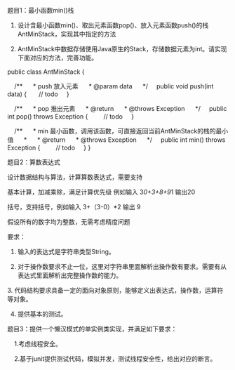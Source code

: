 题目1：最小函数min()栈


1. 设计含最小函数min()、取出元素函数pop()、放入元素函数push()的栈AntMinStack，实现其中指定的方法

2. AntMinStack中数据存储使用Java原生的Stack，存储数据元素为int。请实现下面对应的方法，完善功能。


public class AntMinStack {

    /**
     * push 放入元素
     * @param data
     */
    public void push(int data) {
      // todo
    }

    /**
     * pop 推出元素
     * @return
     * @throws Exception
     */
    public int pop() throws Exception {
        // todo
    }

    /**
     * min 最小函数，调用该函数，可直接返回当前AntMinStack的栈的最小值
     *
     * @return
     * @throws Exception
     */
    public int min() throws Exception {
        // todo
    }
}


题目2：算数表达式

设计数据结构与算法，计算算数表达式，需要支持

基本计算，加减乘除，满足计算优先级 例如输入 3*0+3+8+9*1 输出20

括号，支持括号，例如输入 3+（3-0）*2 输出 9

假设所有的数字均为整数，无需考虑精度问题


要求：

1. 输入的表达式是字符串类型String。

2. 对于操作数要求不止一位，这里对字符串里面解析出操作数有要求。需要有从表达式里面解析出完整操作数的能力。

3. 代码结构要求具备一定的面向对象原则，能够定义出表达式，操作数，运算符等对象。

4. 提供基本的测试。

题目3：提供一个懒汉模式的单实例类实现，并满足如下要求：

    1.考虑线程安全。

    2.基于junit提供测试代码，模拟并发，测试线程安全性，给出对应的断言。
